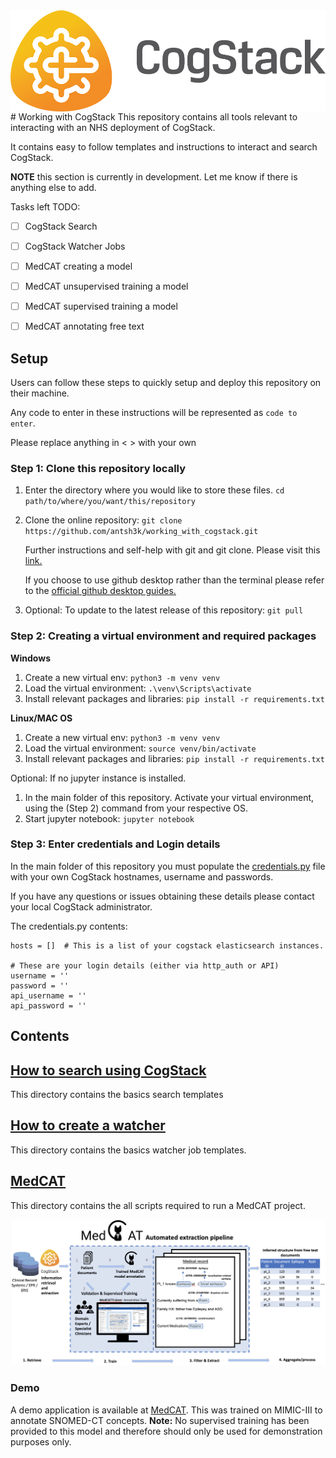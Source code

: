<img align="center" src="data/media/cogstack_logo.png">
# Working with CogStack
This repository contains all tools relevant to interacting with an NHS deployment of CogStack.

It contains easy to follow templates and instructions to interact and search CogStack.

__NOTE__ this section is currently in development. Let me know if there is anything 
else to add.

Tasks left TODO:
- [ ] CogStack Search
- [ ] CogStack Watcher Jobs
- [ ] MedCAT creating a model
- [ ] MedCAT unsupervised training a model
- [ ] MedCAT supervised training a model
- [ ] MedCAT annotating free text


## Setup

Users can follow these steps to quickly setup and deploy this repository on their machine.

Any code to enter in these instructions will be represented as `code to enter`.

Please replace anything in < > with your own

### Step 1: Clone this repository locally 

1. Enter the directory where you would like to store these files. `cd path/to/where/you/want/this/repository`

2. Clone the online repository: `git clone https://github.com/antsh3k/working_with_cogstack.git`
    
    Further instructions and self-help with git and git clone. Please visit this [link.](https://github.com/git-guides/git-clone)
    
    If you choose to use github desktop rather than the terminal please refer to the [official github desktop guides.](https://docs.github.com/en/desktop)

3. Optional: To update to the latest release of this repository: `git pull` 

### Step 2: Creating a virtual environment and required packages
__Windows__
1. Create a new virtual env: `python3 -m venv venv`
2. Load the virtual environment: `.\venv\Scripts\activate`
3. Install relevant packages and libraries: `pip install -r requirements.txt`


__Linux/MAC OS__
1. Create a new virtual env: `python3 -m venv venv`
2. Load the virtual environment: `source venv/bin/activate`
3. Install relevant packages and libraries: `pip install -r requirements.txt`

Optional: If no jupyter instance is installed.
1. In the main folder of this repository. Activate your virtual environment, using the (Step 2) command from your respective OS. 
2. Start jupyter notebook: `jupyter notebook`


### Step 3: Enter credentials and Login details
In the main folder of this repository you must populate the [credentials.py](credentials.py) file with your own CogStack hostnames, username and passwords.

If you have any questions or issues obtaining these details please contact your local CogStack administrator.


The credentials.py contents:
```
hosts = []  # This is a list of your cogstack elasticsearch instances.

# These are your login details (either via http_auth or API)
username = ''
password = ''
api_username = ''
api_password = ''
```

## Contents

## [How to search using CogStack](search)
This directory contains the basics search templates

## [How to create a watcher](watcher)
This directory contains the basics watcher job templates.

## [MedCAT](medcat)
This directory contains the all scripts required to run a MedCAT project.
 
<img src="data/media/medcat_pipeline_summary.png">

### Demo
A demo application is available at [MedCAT](https://medcat.rosalind.kcl.ac.uk). This was trained on MIMIC-III to annotate
SNOMED-CT concepts. __Note:__ No supervised training has been provided to this model and therefore should only be used for demonstration
purposes only.

